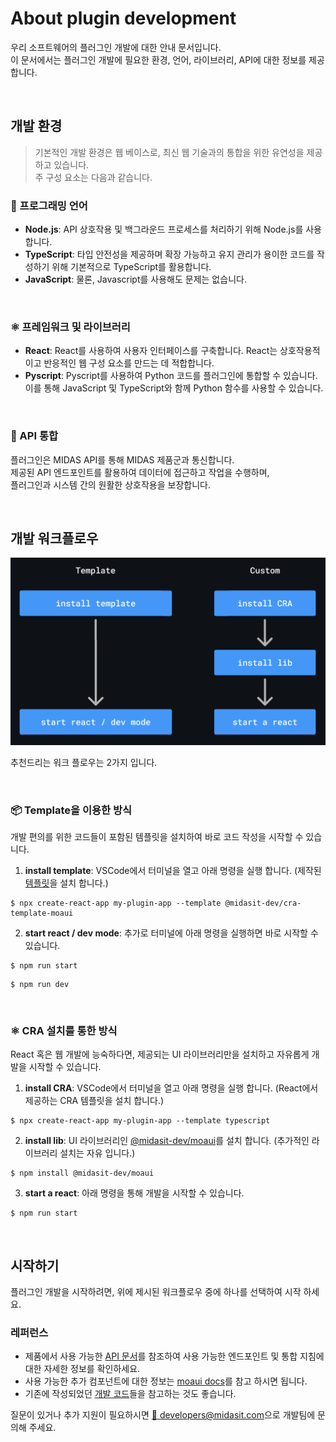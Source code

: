 # About plugin development
우리 소프트웨어의 플러그인 개발에 대한 안내 문서입니다.  
이 문서에서는 플러그인 개발에 필요한 환경, 언어, 라이브러리, API에 대한 정보를 제공 합니다.

<br />

## 개발 환경

>기본적인 개발 환경은 웹 베이스로, 최신 웹 기술과의 통합을 위한 유연성을 제공하고 있습니다.  
주 구성 요소는 다음과 같습니다.

### 🧩 프로그래밍 언어

- **Node.js**: API 상호작용 및 백그라운드 프로세스를 처리하기 위해 Node.js를 사용합니다.
- **TypeScript**: 타입 안전성을 제공하며 확장 가능하고 유지 관리가 용이한 코드를 작성하기 위해 기본적으로 TypeScript를 활용합니다.
- **JavaScript**: 물론, Javascript를 사용해도 문제는 없습니다.

<br />

### ⚛️ 프레임워크 및 라이브러리

- **React**: React를 사용하여 사용자 인터페이스를 구축합니다. React는 상호작용적이고 반응적인 웹 구성 요소를 만드는 데 적합합니다.
- **Pyscript**: Pyscript를 사용하여 Python 코드를 플러그인에 통합할 수 있습니다. 이를 통해 JavaScript 및 TypeScript와 함께 Python 함수를 사용할 수 있습니다.

<br />

### 📡 API 통합

플러그인은 MIDAS API를 통해 MIDAS 제품군과 통신합니다.  
제공된 API 엔드포인트를 활용하여 데이터에 접근하고 작업을 수행하며,  
플러그인과 시스템 간의 원활한 상호작용을 보장합니다.

<br />

## 개발 워크플로우

![alt](/assets/workflow.png)

추천드리는 워크 플로우는 2가지 입니다.  

<br />

### 📦 Template을 이용한 방식

개발 편의를 위한 코드들이 포함된 템플릿을 설치하여 바로 코드 작성을 시작할 수 있습니다.  

1. **install template**: VSCode에서 터미널을 열고 아래 명령을 실행 합니다. (제작된 [템플릿](https://www.npmjs.com/package/@midasit-dev/cra-template-moaui)을 설치 합니다.)
```cli
$ npx create-react-app my-plugin-app --template @midasit-dev/cra-template-moaui
```
2. **start react / dev mode**: 추가로 터미널에 아래 명령을 실행하면 바로 시작할 수 있습니다.

```cli
$ npm run start
```
```cli
$ npm run dev
```

<br />

### ⚛️ CRA 설치를 통한 방식

React 혹은 웹 개발에 능숙하다면, 제공되는 UI 라이브러리만을 설치하고 자유롭게 개발을 시작할 수 있습니다.  

1. **install CRA**: VSCode에서 터미널을 열고 아래 명령을 실행 합니다. (React에서 제공하는 CRA 템플릿을 설치 합니다.)
```cli
$ npx create-react-app my-plugin-app --template typescript
```

2. **install lib**: UI 라이브러리인 [@midasit-dev/moaui](https://www.npmjs.com/package/@midasit-dev/moaui)를 설치 합니다. (추가적인 라이브러리 설치는 자유 입니다.)
```cli
$ npm install @midasit-dev/moaui
```

3. **start a react**: 아래 명령을 통해 개발을 시작할 수 있습니다.
```cli
$ npm run start
```

<br />

## 시작하기

플러그인 개발을 시작하려면, 위에 제시된 워크플로우 중에 하나를 선택하여 시작 하세요.  

### 레퍼런스
- 제품에서 사용 가능한 [API 문서](https://midas-support.atlassian.net/wiki/spaces/MAW/pages/163184737/JSON+Manual)를 참조하여 사용 가능한 엔드포인트 및 통합 지침에 대한 자세한 정보를 확인하세요.
- 사용 가능한 추가 컴포넌트에 대한 정보는 [moaui docs](https://midasit-dev.github.io/moaui)를 참고 하시면 됩니다.
- 기존에 작성되었던 [개발 코드](https://github.com/midasit-dev/plugins/tree/main/projects)들을 참고하는 것도 좋습니다.


질문이 있거나 추가 지원이 필요하시면 [📧 developers@midasit.com](mailto:developers@midasit.com)으로 개발팀에 문의해 주세요.
